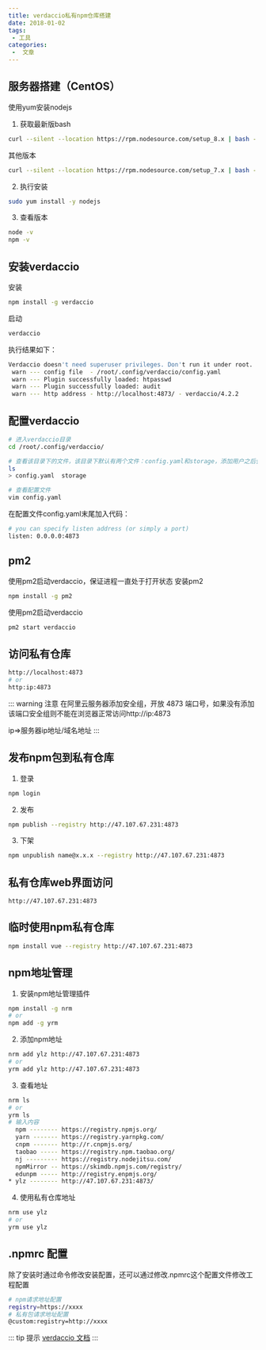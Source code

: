 ```yaml
---
title: verdaccio私有npm仓库搭建
date: 2018-01-02
tags:
 - 工具
categories:
 -  文章
---
```


## 服务器搭建（CentOS）
使用yum安装nodejs
1. 获取最新版bash
```sh
curl --silent --location https://rpm.nodesource.com/setup_8.x | bash -
```
其他版本
```sh
curl --silent --location https://rpm.nodesource.com/setup_7.x | bash -
```
2. 执行安装
```sh
sudo yum install -y nodejs
```
3. 查看版本
```sh
node -v
npm -v
```
## 安装verdaccio
安装
```sh
npm install -g verdaccio
```
启动
```sh
verdaccio
```
执行结果如下：
```sh
Verdaccio doesn't need superuser privileges. Don't run it under root.
 warn --- config file  - /root/.config/verdaccio/config.yaml
 warn --- Plugin successfully loaded: htpasswd
 warn --- Plugin successfully loaded: audit
 warn --- http address - http://localhost:4873/ - verdaccio/4.2.2
```
## 配置verdaccio
```sh
# 进入verdaccio目录
cd /root/.config/verdaccio/

# 查看该目录下的文件，该目录下默认有两个文件：config.yaml和storage，添加用户之后会自动创建htpasswd
ls
> config.yaml  storage

# 查看配置文件
vim config.yaml
```
在配置文件config.yaml末尾加入代码：
```sh
# you can specify listen address (or simply a port)
listen: 0.0.0.0:4873
```
## pm2
使用pm2启动verdaccio，保证进程一直处于打开状态
安装pm2
```sh
npm install -g pm2
```
使用pm2启动verdaccio
```sh
pm2 start verdaccio
```
## 访问私有仓库
```sh
http://localhost:4873
# or
http:ip:4873
```
::: warning 注意
在阿里云服务器添加安全组，开放 4873 端口号，如果没有添加该端口安全组则不能在浏览器正常访问http://ip:4873

ip=>服务器ip地址/域名地址
:::

## 发布npm包到私有仓库
1. 登录
```sh
npm login
```
2. 发布
```sh
npm publish --registry http://47.107.67.231:4873
```
3. 下架
```sh
npm unpublish name@x.x.x --registry http://47.107.67.231:4873
```
## 私有仓库web界面访问
```
http://47.107.67.231:4873
```
## 临时使用npm私有仓库
```sh
npm install vue --registry http://47.107.67.231:4873
```
## npm地址管理
1. 安装npm地址管理插件
```sh
npm install -g nrm
# or
npm add -g yrm
```
2. 添加npm地址
```sh
nrm add ylz http://47.107.67.231:4873
# or
yrm add ylz http://47.107.67.231:4873
```
3. 查看地址
```sh
nrm ls
# or 
yrm ls
# 输入内容
  npm -------- https://registry.npmjs.org/
  yarn ------- https://registry.yarnpkg.com/
  cnpm ------- http://r.cnpmjs.org/
  taobao ----- https://registry.npm.taobao.org/
  nj --------- https://registry.nodejitsu.com/
  npmMirror -- https://skimdb.npmjs.com/registry/
  edunpm ----- http://registry.enpmjs.org/
* ylz -------- http://47.107.67.231:4873/
```
4. 使用私有仓库地址
```sh
nrm use ylz
# or
yrm use ylz
```
## .npmrc 配置
除了安装时通过命令修改安装配置，还可以通过修改.npmrc这个配置文件修改工程配置
```sh
# npm请求地址配置
registry=https://xxxx
# 私有包请求地址配置
@custom:registry=http://xxxx
```
::: tip 提示
[verdaccio 文档](https://verdaccio.org/)
:::
